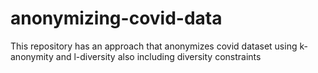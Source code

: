 # anonymizing-covid-data
This repository has an approach that anonymizes covid dataset using k-anonymity and l-diversity also including diversity constraints
